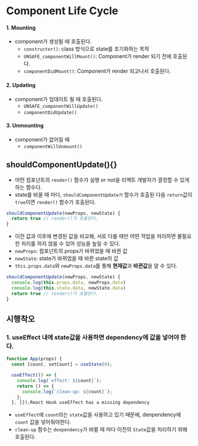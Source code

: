 # Component Life Cycle

#### 1. Mounting
- component가 생성될 때 호출된다.
   - `constructor()`: class 방식으로 state를 초기화하는 목적
   - `UNSAFE_componentWillMount()`: Component가 render 되기 전에 호출된다.
   - `componentDidMount()`: Component가 render 되고나서 호출된다.

#### 2. Updating
- component가 업데이트 될 때 호출된다.
   - `UNSAFE_componentWillUpdate()`
   - `componentDidUpdate()`

#### 3. Unmounting
- component가 없어질 때
   - `componentWillUnmount()`


## shouldComponentUpdate(){}

- 어떤 컴포넌트의 `render()` 함수가 실행 or not을 리액트 개발자가 결정할 수 있게 하는 함수다.
- state를 바꿀 때 마다, `shouldComponentUpdate가` 함수가 호출된 다음 `return`값이 `true`이면 `render()` 함수가 호출된다. 

```js
shouldComponentUpdate(newProps, newState) {
  return true // render()가 호출된다.
}
```

- 이전 값과 이후에 변경된 값을 비교해, 서로 다를 때만 어떤 작업을 처리하면 불필요한 처리를 하지 않을 수 있어 성능을 높일 수 있다.
- `newProps`: 컴포넌트의 props가 바뀌었을 때 바뀐 값
- `newState`: state가 바뀌었을 때 바뀐 state의 값
- `this.props.data`와 `newProps.data`를 통해 **현재값**과 **바뀐값**을 알 수 있다.

```js
shouldComponentUpdate(newProps, newState) {
  console.log(this.props.data, newProps.data)
  console.log(this.state.data, newState.data)
  return true // render()가 호출된다.
}
```


## 시행착오

### 1. useEffect 내에 state값을 사용하면 dependency에 값을 넣어야 한다.

```js
function App(props) {
  const [count, setCount] = useState(0);

  useEffect(() => {
    console.log(`effect: ${count}`);
    return () => {
      console.log(`clean-up: ${count}`);
    };
  }, []);React Hook useEffect has a missing dependency
```

- `useEffect`에 `count`라는 `state`값을 사용하고 있기 때문에, denpendency에 `count` 값을 넣어줘야한다.
- `clean-up` 함수는 `denpendency`가 바뀔 때 마다 이전의 `State`값을 처리하기 위해 호출된다.